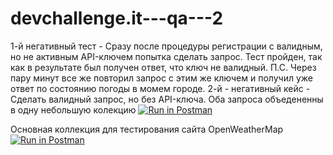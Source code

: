 # devchallenge.it---qa---2
1-й негативный тест - Сразу после процедуры регистрации с валидным, но не активным API-ключем попытка сделать запрос. Тест пройден, так как в результате был получен ответ, что ключ не валидный. П.С. Через пару минут все же повторил запрос с этим же ключем и получил уже ответ по состоянию погоды в момем городе.
2-й - негативный кейс - Сделать валидный запрос, но без API-ключа. 
Оба запроса объедененны в одну небольшую колекцию [![Run in Postman](https://run.pstmn.io/button.svg)](https://app.getpostman.com/run-collection/450c71d125896d4961e3)

Основная коллекция для тестирования сайта OpenWeatherMap [![Run in Postman](https://run.pstmn.io/button.svg)](https://app.getpostman.com/run-collection/fc54bab0e9b7324339ae)
